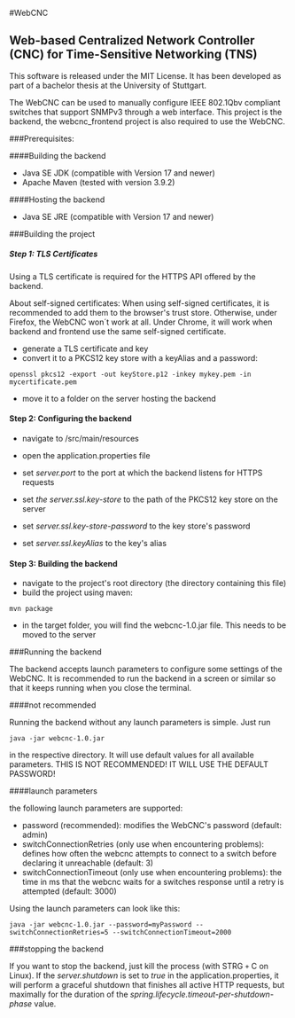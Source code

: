 #WebCNC
## Web-based Centralized Network Controller (CNC) for Time-Sensitive Networking (TNS)

This software is released under the MIT License. 
It has been developed as part of a bachelor thesis at the University of Stuttgart.

The WebCNC can be used to manually configure IEEE 802.1Qbv compliant switches that support SNMPv3 through a web interface. 
This project is the backend, the webcnc_frontend project is also required to use the WebCNC.

###Prerequisites:

####Building the backend

- Java SE JDK (compatible with Version 17 and newer)
- Apache Maven (tested with version 3.9.2)

####Hosting the backend

- Java SE JRE (compatible with Version 17 and newer)

###Building the project

##### Step 1: TLS Certificates

Using a TLS certificate is required for the HTTPS API offered by the backend.

About self-signed certificates: When using self-signed certificates, it is recommended to add them to the browser's trust store. 
Otherwise, under Firefox, the WebCNC won´t work at all. Under Chrome, it will work when backend and frontend use the same self-signed certificate.

- generate a TLS certificate and key
- convert it to a PKCS12 key store with a keyAlias and a password:
```
openssl pkcs12 -export -out keyStore.p12 -inkey mykey.pem -in mycertificate.pem
```
- move it to a folder on the server hosting the backend

#### Step 2: Configuring the backend

- navigate to /src/main/resources
- open the application.properties file

- set *server.port* to the port at which the backend listens for HTTPS requests
- set *the server.ssl.key-store* to the path of the PKCS12 key store on the server
- set *server.ssl.key-store-password* to the key store's password
- set *server.ssl.keyAlias* to the key's alias

#### Step 3: Building the backend

- navigate to the project's root directory (the directory containing this file)
- build the project using maven:
```
mvn package
```

- in the target folder, you will find the webcnc-1.0.jar file. This needs to be moved to the server

###Running the backend

The backend accepts launch parameters to configure some settings of the WebCNC.
It is recommended to run the backend in a screen or similar so that it keeps running when you close the terminal.

####not recommended

Running the backend without any launch parameters is simple. Just run 
```
java -jar webcnc-1.0.jar
```
in the respective directory. It will use default values for all available parameters.
THIS IS NOT RECOMMENDED! IT WILL USE THE DEFAULT PASSWORD!

####launch parameters

the following launch parameters are supported:

- password (recommended): modifies the WebCNC's password (default: admin)
- switchConnectionRetries (only use when encountering problems): defines how often the webcnc attempts to connect to a switch before declaring it unreachable (default: 3)
- switchConnectionTimeout (only use when encountering problems): the time in ms that the webcnc waits for a switches response until a retry is attempted (default: 3000)

Using the launch parameters can look like this:
```
java -jar webcnc-1.0.jar --password=myPassword --switchConnectionRetries=5 --switchConnectionTimeout=2000
```

###stopping the backend

If you want to stop the backend, just kill the process (with STRG `+` C on Linux).
If the *server.shutdown* is set to *true* in the application.properties, it will perform a graceful shutdown that finishes all active HTTP requests, but maximally for the duration of the *spring.lifecycle.timeout-per-shutdown-phase* value.